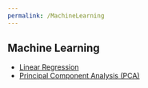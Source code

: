 ```yaml
---
permalink: /MachineLearning
---
```

## Machine Learning
- [Linear Regression](./Linear_Regression.md)
- [Principal Component Analysis (PCA)](./PCA.md)
